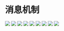 # 消息机制
![](https://gitee.com/abnerpei/ap_images/raw/master/iOS/ios_underlying_inquiry/basic/%E6%B6%88%E6%81%AF%E6%9C%BA%E5%88%B6/001.jpg)
![](https://gitee.com/abnerpei/ap_images/raw/master/iOS/ios_underlying_inquiry/basic/%E6%B6%88%E6%81%AF%E6%9C%BA%E5%88%B6/002.png)
![](https://gitee.com/abnerpei/ap_images/raw/master/iOS/ios_underlying_inquiry/basic/%E6%B6%88%E6%81%AF%E6%9C%BA%E5%88%B6/003.png)
![](https://gitee.com/abnerpei/ap_images/raw/master/iOS/ios_underlying_inquiry/basic/%E6%B6%88%E6%81%AF%E6%9C%BA%E5%88%B6/004.png)
![](https://gitee.com/abnerpei/ap_images/raw/master/iOS/ios_underlying_inquiry/basic/%E6%B6%88%E6%81%AF%E6%9C%BA%E5%88%B6/005.png)
![](https://gitee.com/abnerpei/ap_images/raw/master/iOS/ios_underlying_inquiry/basic/%E6%B6%88%E6%81%AF%E6%9C%BA%E5%88%B6/006.png)
![](https://gitee.com/abnerpei/ap_images/raw/master/iOS/ios_underlying_inquiry/basic/%E6%B6%88%E6%81%AF%E6%9C%BA%E5%88%B6/007.png)
![](https://gitee.com/abnerpei/ap_images/raw/master/iOS/ios_underlying_inquiry/basic/%E6%B6%88%E6%81%AF%E6%9C%BA%E5%88%B6/008.png)
![](https://gitee.com/abnerpei/ap_images/raw/master/iOS/ios_underlying_inquiry/basic/%E6%B6%88%E6%81%AF%E6%9C%BA%E5%88%B6/009.png)
